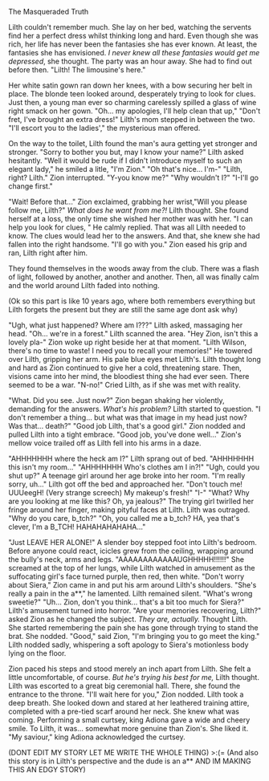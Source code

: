 The Masqueraded Truth
  
  Lilth couldn't remember much. She lay on her bed, watching the servents find her a perfect dress whilst thinking long and hard. Even though she was rich, her life has never been the fantasies she has ever known. At least, the fantasies she has envisioned. *I never knew all these fantasies would get me depressed*, she thought. The party was an hour away. She had to find out before then.
  "Lilth! The limousine's here." 
  
  Her white satin gown ran down her knees, with a bow securing her belt in place. The blonde teen looked around, desperately trying to look for clues. Just then, a young man ever so charming carelessly spilled a glass of wine right smack on her gown.
  "Oh... my apologies, I'll help clean that up,"
  "Don't fret, I've brought an extra dress!" Lilth's mom stepped in between the two.
  "I'll escort you to the ladies'," the mysterious man offered.
  
  On the way to the toilet, Lilth found the man's aura getting yet stronger and stronger. 
  "Sorry to bother you but, may I know your name?" Lilth asked hesitantly.
  "Well it would be rude if I didn't introduce myself to such an elegant lady," he smiled a litle, "I'm Zion."
  "Oh that's nice... I'm-"
  "Lilth, right? Lilth." Zion interrupted.
  "Y-you know me?" 
  "Why wouldn't I?"
  "I-I'll go change first."
  
  "Wait! Before that..." Zion exclaimed, grabbing her wrist,"Will you please follow me, Lilth?"
  *What does he want from me?!* Lilth thought. She found herself at a loss, the only time she wished her mother was with her.
  "I can help you look for clues, " He calmly replied.
  That was all Lilth needed to know. The clues would lead her to the answers. And that, she knew she had fallen into the right handsome. 
  "I'll go with you."
  Zion eased his grip and ran, Lilth right after him. 
  
  They found themselves in the woods away from the club. There was a flash of light, followed by another, another and another. Then, all was finally calm and the world around Lilth faded into nothing.
  
  (Ok so this part is like 10 years ago, where both remembers everything but Lilth forgets the present but they are still the same age dont ask why)
  
  "Ugh, what just happened? Where am I???" Lilth asked, massaging her head. 
  "Oh... we're in a forest." Lilth scanned the area. 
  "Hey Zion, isn't this a lovely pla-" 
  Zion woke up right beside her at that moment. 
  "Lilth Wilson, there's no time to waste! I need you to recall your memories!" He towered over Lilth, gripping her arm. His pale blue eyes met Lilth's.
  Lilth thought long and hard as Zion continued to give her a cold, threatening stare. Then, visions came into her mind, the bloodiest thing she had ever seen. There seemed to be a war.
  "N-no!" Cried Lilth, as if she was met with reality. 
  
  "What. Did you see. Just now?" Zion began shaking her violently, demanding for the answers. 
  *What's his problem?* Lilth started to question.
  "I don't remember a thing... but what was that image in my head just now? Was that... death?"
  "Good job Lilth, that's a good girl." Zion nodded and pulled Lilth into a tight embrace. "Good job, you've done well..." Zion's mellow voice trailed off as Lilth fell into his arms in a daze.
  
  "AHHHHHHH where the heck am I?" Lilth sprang out of bed. 
  "AHHHHHHH this isn't my room..." 
  "AHHHHHHH Who's clothes am I in?!" 
  "Ugh, could you shut up?" A teenage girl around her age broke into her room. 
  "I'm really sorry, uh..." Lilth got off the bed and approached her.
  "Don't touch me! UUUeegH! (Very strange screech) My makeup's fresh!"
  "I-"
  "What? Why are you looking at me like this? Oh, ya jealous?" The trying girl twirlled her fringe around her finger, making pityful faces at Lilth.
  Lilth was outraged.
  "Why do you care, b_tch?"
  "Oh, you called me a b_tch? HA, yea that's clever, I'm a B_TCH! HAHAHAHAHAHA..."
  
  "Just LEAVE HER ALONE!" A slender boy stepped foot into Lilth's bedroom. Before anyone could react, icicles grew from the ceiling, wrapping around the bully's neck, arms and legs. 
  "AAAAAAAAAAAAUGHHHHH!!!!!!" She screamed at the top of her lungs, while Lilth watched in amusement as the suffocating girl's face turned purple, then red, then white.
  "Don't worry about Siera," Zion came in and put his arm around Lilth's shoulders.
  "She's really a pain in the a**," he lamented. 
  Lilth remained silent.
  "What's wrong sweetie?"
  "Uh... Zion, don't you think... that's a bit too much for Siera?" Lilth's amusement turned into horror. 
  "Are your memories recovering, Lilth?" asked Zion as he changed the subject. 
  *They are, actually.* Thought Lilth. She started remembering the pain she has gone through trying to stand the brat.
  She nodded. 
  "Good," said Zion, "I'm bringing you to go meet the king."
  Lilth nodded sadly, whispering a soft apology to Siera's motionless body lying on the floor.
  
  Zion paced his steps and stood merely an inch apart from Lilth. She felt a little uncomfortable, of course. *But he's trying his best for me,* Lilth thought.
  Lilth was escorted to a great big ceremonial hall. There, she found the entrance to the throne. 
  "I'll wait here for you," Zion nodded. 
  Lilth took a deep breath. She looked down and stared at her leathered training attire, completed with a pre-tied scarf around her neck. She knew what was coming. 
  Performing a small curtsey, king Adiona gave a wide and cheery smile. To Lilth, it was... somewhat more genuine than Zion's. She liked it. 
  "My saviour," king Adiona acknowledged the curtsey. 
  
  
  
  
  (DONT EDIT MY STORY LET ME WRITE THE WHOLE THING) >:(=
  (And also this story is in Lilth's perspective and the dude is an a** AND IM MAKING THIS AN EDGY STORY)
